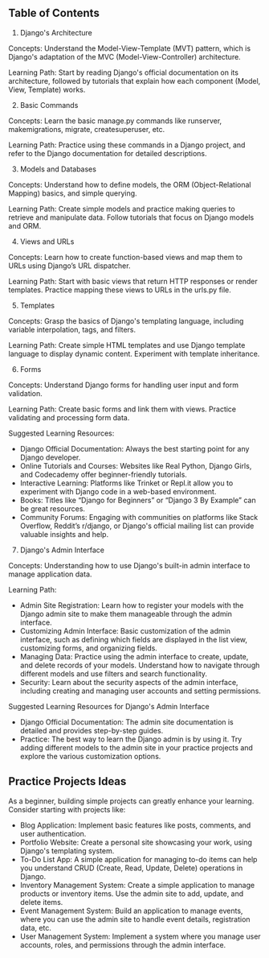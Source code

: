 Table of Contents
---

1. Django's Architecture

Concepts: Understand the Model-View-Template (MVT) pattern, which is Django's adaptation of the MVC (Model-View-Controller) architecture.

Learning Path: Start by reading Django's official documentation on its architecture, followed by tutorials that explain how each component (Model, View, Template) works.

2. Basic Commands

Concepts: Learn the basic manage.py commands like runserver, makemigrations, migrate, createsuperuser, etc.

Learning Path: Practice using these commands in a Django project, and refer to the Django documentation for detailed descriptions.

3. Models and Databases

Concepts: Understand how to define models, the ORM (Object-Relational Mapping) basics, and simple querying.

Learning Path: Create simple models and practice making queries to retrieve and manipulate data. Follow tutorials that focus on Django models and ORM.

4. Views and URLs

Concepts: Learn how to create function-based views and map them to URLs using Django’s URL dispatcher.

Learning Path: Start with basic views that return HTTP responses or render templates. Practice mapping these views to URLs in the urls.py file.

5. Templates

Concepts: Grasp the basics of Django's templating language, including variable interpolation, tags, and filters.

Learning Path: Create simple HTML templates and use Django template language to display dynamic content. Experiment with template inheritance.

6. Forms

Concepts: Understand Django forms for handling user input and form validation.

Learning Path: Create basic forms and link them with views. Practice validating and processing form data.

Suggested Learning Resources:

- Django Official Documentation: Always the best starting point for any Django developer.
- Online Tutorials and Courses: Websites like Real Python, Django Girls, and Codecademy offer beginner-friendly tutorials.
- Interactive Learning: Platforms like Trinket or Repl.it allow you to experiment with Django code in a web-based environment.
- Books: Titles like “Django for Beginners” or “Django 3 By Example” can be great resources.
- Community Forums: Engaging with communities on platforms like Stack Overflow, Reddit’s r/django, or Django's official mailing list can provide valuable insights and help.

7. Django's Admin Interface

Concepts: Understanding how to use Django's built-in admin interface to manage application data.

Learning Path:
- Admin Site Registration: Learn how to register your models with the Django admin site to make them manageable through the admin interface.
- Customizing Admin Interface: Basic customization of the admin interface, such as defining which fields are displayed in the list view, customizing forms, and organizing fields.
- Managing Data: Practice using the admin interface to create, update, and delete records of your models. Understand how to navigate through different models and use filters and search functionality.
- Security: Learn about the security aspects of the admin interface, including creating and managing user accounts and setting permissions.

Suggested Learning Resources for Django's Admin Interface
- Django Official Documentation: The admin site documentation is detailed and provides step-by-step guides.
- Practice: The best way to learn the Django admin is by using it. Try adding different models to the admin site in your practice projects and explore the various customization options.

Practice Projects Ideas
---

As a beginner, building simple projects can greatly enhance your learning. Consider starting with projects like:
- Blog Application: Implement basic features like posts, comments, and user authentication.
- Portfolio Website: Create a personal site showcasing your work, using Django's templating system.
- To-Do List App: A simple application for managing to-do items can help you understand CRUD (Create, Read, Update, Delete) operations in Django.
- Inventory Management System: Create a simple application to manage products or inventory items. Use the admin site to add, update, and delete items.
- Event Management System: Build an application to manage events, where you can use the admin site to handle event details, registration data, etc.
- User Management System: Implement a system where you manage user accounts, roles, and permissions through the admin interface.